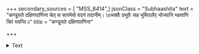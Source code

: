 +++
secondary_sources = [ "MSS_8414",]
jsonClass = "Subhaashita"
text = "कण्डूयते दक्षिणपाणिना चेत् स सारमेयो वदनं तदानीम्।  \nभक्तैः प्रभूतैः सह भूमिपालैर् भोज्यानि भक्ष्याणि चिरं भवन्ति॥"
title = "कण्डूयते दक्षिणपाणिना"

+++

<details><summary>Text</summary>

कण्डूयते दक्षिणपाणिना चेत् स सारमेयो वदनं तदानीम्।  
भक्तैः प्रभूतैः सह भूमिपालैर् भोज्यानि भक्ष्याणि चिरं भवन्ति॥
</details>
